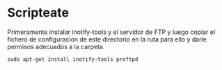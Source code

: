 # Scripteate

Primeramente instalar inotify-tools y el servidor de FTP y luego copiar el fichero de configuracion de este directorio en la ruta para ello y darle permisos adecuados a la carpeta.

```shell
sudo apt-get install inotify-tools proftpd
